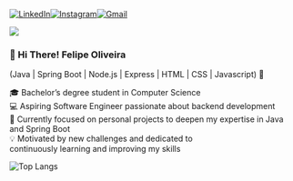 [![LinkedIn](https://img.shields.io/badge/LinkedIn-0077B5?style=for-the-badge&logo=linkedin&logoColor=white)](https://www.linkedin.com/in/felipe-souza-oliveira-6a0845301)[![Instagram](https://img.shields.io/badge/-Instagram-%23E4405F?style=for-the-badge&logo=instagram&logoColor=white)](https://www.instagram.com/f.sou.oli/profilecard/?igsh=aDFmOGtocGRjdW8w)[![Gmail](https://img.shields.io/badge/Gmail-333333?style=for-the-badge&logo=gmail&logoColor=red)](mailto:f.sou.oli99@gmail.com)

<div align="left">
  <img src="https://visitor-badge.laobi.icu/badge?page_id=fsouoliveira.fsouoliveira&"  />
</div>

### 👋 Hi There! Felipe Oliveira<br/>
(Java | Spring Boot | Node.js | Express | HTML | CSS | Javascript) 🚀


🎓 Bachelor’s degree student in Computer Science<br/>
💻 Aspiring Software Engineer passionate about backend development<br/>
🌱 Currently focused on personal projects to deepen my expertise in Java and Spring Boot<br/>
💡 Motivated by new challenges and dedicated to<br/> continuously learning and improving my skills<br/>

![Top Langs](https://github-readme-stats-git-masterrstaa-rickstaa.vercel.app/api/top-langs/?username=fsouoliveira&layout=compact&bg_color=000&border_color=30A3DC&title_color=E94D5F&text_color=FFF)
